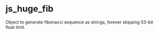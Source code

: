 # js_huge_fib
Object to generate fibonacci sequence as strings, forever skipping 53-bit float limit.
